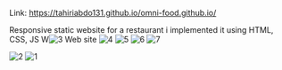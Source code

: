 Link: https://tahiriabdo131.github.io/omni-food.github.io/

Responsive static website for a restaurant i implemented it using HTML, CSS, JS
W![3](https://user-images.githubusercontent.com/56969009/131608534-342c784d-016f-4d23-8245-c308c99dac0d.PNG)
Web site ![4](https://user-images.githubusercontent.com/56969009/131608560-8e7540c8-d6cf-4ec0-8b77-41a0c0c60942.PNG)
![5](https://user-images.githubusercontent.com/56969009/131608564-0174b52e-51eb-45c3-ab11-80eda61f7adb.PNG)
![6](https://user-images.githubusercontent.com/56969009/131608573-dd18bd98-32bb-48ec-a4d6-f92fb02a103b.PNG)
![7](https://user-images.githubusercontent.com/56969009/131608585-f815d835-1da8-43d1-a897-562a4973b0e6.PNG)

![2](https://user-images.githubusercontent.com/56969009/131608520-6dfcfc71-e3ea-47b7-9392-31130fb1aa04.PNG)
![1](https://user-images.githubusercontent.com/56969009/131608501-f2ce7f58-4067-4d1e-ab45-da7c04c081a1.PNG)
